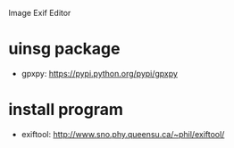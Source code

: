 Image Exif Editor

# uinsg package

- gpxpy: https://pypi.python.org/pypi/gpxpy

# install program

- exiftool: http://www.sno.phy.queensu.ca/~phil/exiftool/

